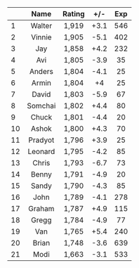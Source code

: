 | |Name|Rating|+/-|Exp|
|-|:--:|:----:|:-:|:-:|
|1|Walter|1,919|+3.1|546|
|2|Vinnie|1,905|-5.1|402|
|3|Jay|1,858|+4.2|232|
|4|Avi|1,805|-3.9|35|
|5|Anders|1,804|-4.1|25|
|6|Armin|1,804|+4|25|
|7|David|1,803|-5.9|67|
|8|Somchai|1,802|+4.4|80|
|9|Chuck|1,801|-4.4|20|
|10|Ashok|1,800|+4.3|70|
|11|Pradyot|1,796|+3.9|25|
|12|Leonard|1,795|-4.2|85|
|13|Chris|1,793|-6.7|73|
|14|Benny|1,791|-4.9|20|
|15|Sandy|1,790|-4.3|85|
|16|John|1,789|-4.1|278|
|17|Graham|1,787|+4.9|115|
|18|Gregg|1,784|-4.9|77|
|19|Van|1,765|+5.4|240|
|20|Brian|1,748|-3.6|639|
|21|Modi|1,663|-3.1|533|
